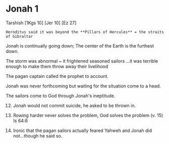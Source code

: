 # Jonah 1

Tarshish
    [1Kgs 10]
    [Jer 10]
    [Ez 27]

    Heroditus said it was beyond the **Pillars of Hercules** = the straits of Gibraltar

Jonah is continually going down; The center of the Earth is the furthest down.


The storm was abnormal ~ it frightened seasoned sailors
...it was terrible enough to make them throw away their livelihood

The pagan captain called the prophet to account.

Jonah was never forthcoming but waiting for the situation come to a head.


The sailors come to God through Jonah's ineptitude.

12) Jonah would not commit suicide, he asked to be thrown in.

13) Rowing harder never solves the problem, God solves the problem (v. 15)
  Is 64:6


16) Ironic that the pagan sailors actually feared Yahweh and Jonah did not...though he said so.
